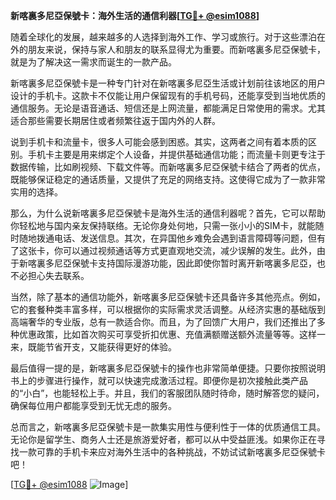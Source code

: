 **新喀裏多尼亞保號卡：海外生活的通信利器[[TG💪+ @esim1088](https://t.me/s/esim1088)]**

随着全球化的发展，越来越多的人选择到海外工作、学习或旅行。对于这些漂泊在外的朋友来说，保持与家人和朋友的联系显得尤为重要。而新喀裏多尼亞保號卡，就是为了解决这一需求而诞生的一款产品。

新喀裏多尼亞保號卡是一种专门针对在新喀裏多尼亞生活或计划前往该地区的用户设计的手机卡。这款卡不仅能让用户保留现有的手机号码，还能享受到当地优质的通信服务。无论是语音通话、短信还是上网流量，都能满足日常使用的需求。尤其适合那些需要长期居住或者频繁往返于国内外的人群。

说到手机卡和流量卡，很多人可能会感到困惑。其实，这两者之间有着本质的区别。手机卡主要是用来绑定个人设备，并提供基础通信功能；而流量卡则更专注于数据传输，比如刷视频、下载文件等。而新喀裏多尼亞保號卡结合了两者的优点，既能够保证稳定的通话质量，又提供了充足的网络支持。这使得它成为了一款非常实用的选择。

那么，为什么说新喀裏多尼亞保號卡是海外生活的通信利器呢？首先，它可以帮助你轻松地与国内亲友保持联络。无论你身处何地，只需一张小小的SIM卡，就能随时随地拨通电话、发送信息。其次，在异国他乡难免会遇到语言障碍等问题，但有了这张卡，你可以通过视频通话等方式更直观地交流，减少误解的发生。此外，由于新喀裏多尼亞保號卡支持国际漫游功能，因此即使你暂时离开新喀裏多尼亞，也不必担心失去联系。

当然，除了基本的通信功能外，新喀裏多尼亞保號卡还具备许多其他亮点。例如，它的套餐种类丰富多样，可以根据你的实际需求灵活调整。从经济实惠的基础版到高端奢华的专业版，总有一款适合你。而且，为了回馈广大用户，我们还推出了多种优惠政策，比如首次购买可享受折扣优惠、充值满额赠送额外流量等等。这样一来，既能节省开支，又能获得更好的体验。

最后值得一提的是，新喀裏多尼亞保號卡的操作也非常简单便捷。只要你按照说明书上的步骤进行操作，就可以快速完成激活过程。即便你是初次接触此类产品的“小白”，也能轻松上手。并且，我们的客服团队随时待命，随时解答您的疑问，确保每位用户都能享受到无忧无虑的服务。

总而言之，新喀裏多尼亞保號卡是一款集实用性与便利性于一体的优质通信工具。无论你是留学生、商务人士还是旅游爱好者，都可以从中受益匪浅。如果你正在寻找一款可靠的手机卡来应对海外生活中的各种挑战，不妨试试新喀裏多尼亞保號卡吧！

[[TG💪+ @esim1088](https://t.me/s/esim1088) ![Image](https://i.postimg.cc/4NQfJmqS/Snipaste-2025-05-13-00-14-12.png)]